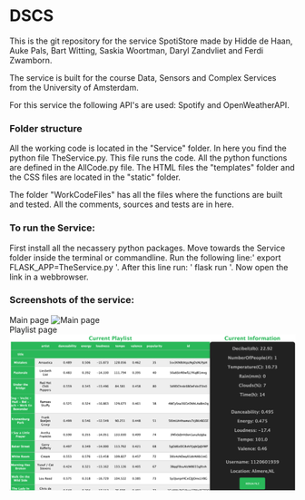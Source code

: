 # DSCS
This is the git repository for the service SpotiStore made by Hidde de Haan, Auke Pals, Bart Witting, Saskia Woortman, Daryl Zandvliet and Ferdi Zwamborn. 

The service is built for the course Data, Sensors and Complex Services from the University of Amsterdam. 

For this service the following API's are used: Spotify and OpenWeatherAPI.

### Folder structure
All the working code is located in the "Service" folder. In here you find the python file TheService.py. This file runs the code. All the python functions are defined in the AllCode.py file. The HTML files the "templates" folder and the CSS files are located in the "static" folder.

The folder "WorkCodeFiles" has all the files where the functions are built and tested. All the comments, sources and tests are in here.

### To run the Service:
First install all the necassery python packages.
Move towards the Service folder inside the terminal or commandline. Run the following line:' export FLASK_APP=TheService.py '. After this line run: ' flask run '. Now open the link in a webbrowser.


### Screenshots of the service:
Main page
![Main page](/ImagesREADMe/landigpage.png)<br/>
Playlist page
![Playlist page](/ImagesREADMe/playlistpage.png)<br/>

